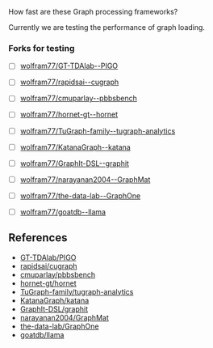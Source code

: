 How fast are these Graph processing frameworks?

Currently we are testing the performance of graph loading.



### Forks for testing

- [ ] [wolfram77/GT-TDAlab--PIGO](https://github.com/wolfram77/GT-TDAlab--PIGO)
- [ ] [wolfram77/rapidsai--cugraph](https://github.com/wolfram77/rapidsai--cugraph)
- [ ] [wolfram77/cmuparlay--pbbsbench](https://github.com/wolfram77/cmuparlay--pbbsbench)
- [ ] [wolfram77/hornet-gt--hornet](https://github.com/wolfram77/hornet-gt--hornet)
- [ ] [wolfram77/TuGraph-family--tugraph-analytics](https://github.com/wolfram77/TuGraph-family--tugraph-analytics)
- [ ] [wolfram77/KatanaGraph--katana](https://github.com/wolfram77/KatanaGraph--katana)
- [ ] [wolfram77/GraphIt-DSL--graphit](https://github.com/wolfram77/GraphIt-DSL--graphit)
- [ ] [wolfram77/narayanan2004--GraphMat](https://github.com/wolfram77/narayanan2004--GraphMat)
- [ ] [wolfram77/the-data-lab--GraphOne](https://github.com/wolfram77/the-data-lab--GraphOne)
- [ ] [wolfram77/goatdb--llama](https://github.com/wolfram77/goatdb--llama)


## References

- [GT-TDAlab/PIGO](https://github.com/GT-TDAlab/PIGO)
- [rapidsai/cugraph](https://github.com/rapidsai/cugraph)
- [cmuparlay/pbbsbench](https://github.com/cmuparlay/pbbsbench)
- [hornet-gt/hornet](https://github.com/hornet-gt/hornet)
- [TuGraph-family/tugraph-analytics](https://github.com/TuGraph-family/tugraph-analytics)
- [KatanaGraph/katana](https://github.com/KatanaGraph/katana)
- [GraphIt-DSL/graphit](https://github.com/GraphIt-DSL/graphit)
- [narayanan2004/GraphMat](https://github.com/narayanan2004/GraphMat)
- [the-data-lab/GraphOne](https://github.com/the-data-lab/GraphOne)
- [goatdb/llama](https://github.com/goatdb/llama)
